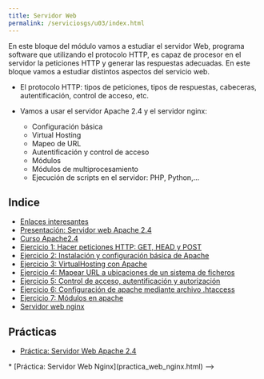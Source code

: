 ```yaml
---
title: Servidor Web
permalink: /serviciosgs/u03/index.html
---
```


En este bloque del módulo vamos a estudiar el servidor Web, programa software que utilizando el protocolo HTTP, es capaz de procesor en el servidor la peticiones HTTP y generar las respuestas adecuadas. En este bloque vamos a estudiar distintos aspectos del servicio web.

* El protocolo HTTP: tipos de peticiones, tipos de respuestas, cabeceras, autentificación, control de acceso, etc.
	
* Vamos a usar el servidor Apache 2.4 y el servidor nginx: 
	
	* Configuración básica
	* Virtual Hosting
	* Mapeo de URL
	* Autentificación y control de acceso
	* Módulos
	* Módulos de multiprocesamiento
	* Ejecución de scripts en el servidor: PHP, Python,...
	
## Indice

* [Enlaces interesantes](enlaces.html)
* [Presentación: Servidor web Apache 2.4](https://docs.google.com/presentation/d/e/2PACX-1vSciwRh5eeUkr3EDC3gpzcL-FVD11Fh7oBBfniqEnn4LUgm8FfKc4m9kuRRIJg8VWsNqnXJyZp8Fo1B/pub?start=true&loop=false&delayms=3000)
* [Curso Apache2.4](https://plataforma.josedomingo.org/pledin/cursos/apache24/)
* [Ejercicio 1: Hacer peticiones HTTP: GET, HEAD y POST](ejercicio1.html)
* [Ejercicio 2: Instalación y configuración básica de Apache](ejercicio2.html)
* [Ejercicio 3: VirtualHosting con Apache](ejercicio3.html)
* [Ejercicio 4: Mapear URL a ubicaciones de un sistema de ficheros](ejercicio4.html)
* [Ejercicio 5: Control de acceso, autentificación y autorización](ejercicio5.html)
* [Ejercicio 6: Configuración de apache mediante archivo .htaccess](ejercicio6.html)
* [Ejercicio 7: Módulos en apache](ejercicio7.html)
* [Servidor web nginx](nginx.html)

## Prácticas

* [Práctica: Servidor Web Apache 2.4](practica_web_apache.html)

<!-->
* [Práctica: Servidor Web Nginx](practica_web_nginx.html)
-->
